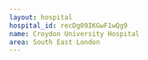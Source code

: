 ```yaml
---
layout: hospital
hospital_id: recDg09IKGwF1wQg9
name: Croydon University Hospital
area: South East London
---
```

